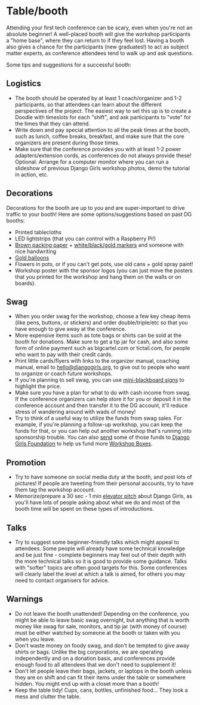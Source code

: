 # Table/booth

Attending your first tech conference can be scary, even when you're not an absolute beginner! A well-placed booth will give the workshop participants a "home base", where they can return to if they feel lost. Having a booth also gives a chance for the participants (new graduates!) to act as subject matter experts, as conference attendees tend to walk up and ask questions. 

Some tips and suggestions for a successful booth:

## Logistics

* The booth should be operated by at least 1 coach/organizer and 1-2 participants, so that attendees can learn about the different perspectives of the project. The easiest way to set this up is to create a Doodle with timeslots for each "shift", and ask participants to "vote" for the times that they can attend.
* Write down and pay special attention to all the peak times at the booth, such as lunch, coffee breaks, breakfast, and make sure that the core organizers are present during those times.
* Make sure that the conference provides you with at least 1-2 power adapters/extension cords, as conferences do not always provide these! Optional: Arrange for a computer monitor where you can run a slideshow of previous Django Girls workshop photos, demo the tutorial in action, etc.


## Decorations

Decorations for the booth are up to you and are super-important to drive traffic to your booth! Here are some options/suggestions based on past DG booths:

* Printed tablecloths
* LED lightstrips (that you can control with a Raspberry Pi!) 
* [Brown packing paper](http://www.amazon.co.uk/750mm-Heavy-Brown-Kraft-Wrapping/dp/B00684AYTY/) + [white/black/gold markers](http://www.amazon.co.uk/gp/product/B00BSR8OFC) and someone with nice handwriting
* [Gold balloons](http://www.ebay.com/itm/16-40-Gold-Silver-Foil-Letter-Number-Balloons-Birthday-Wedding-Party-Decoration-/141467803149?pt=LH_DefaultDomain_0&var=440617724363&hash=item20f0235e0d)
* Flowers in pots, or if you can't get pots, use old cans + gold spray paint!
* Workshop poster with the sponsor logos (you can just move the posters that you printed for the workshop and hang them on the walls or on boards).

## Swag

* When you order swag for the workshop, choose a few key cheap items (like pens, buttons, or stickers) and order double/triple/etc so that you have enough to give away at the conference. 
* More expensive items such as tote bags or shirts can be sold at the booth for donations. Make sure to get a tip jar for cash, and also some form of online payment such as bigcartel.com or tictail.com, for people who want to pay with their credit cards.
* Print little cards/flyers with links to the organizer manual, coaching manual, email to hello@djangogirls.org, to give out to people who want to organize or coach future workshops.
* If you're planning to sell swag, you can use [mini-blackboard signs](http://www.ebay.com/itm/Hot-Sales-Mini-Small-Wood-Blackboard-Wedding-Buffet-Blackboards-Chalkboards-/351214608057?pt=LH_DefaultDomain_0&hash=item51c6059eb9) to highlight the price.
* Make sure you have a plan for what to do with cash income from swag. If the conference organizers can help store it for you or deposit it in the conference account and then transfer it to the DG account, it'll reduce stress of wandering around with wads of money!
* Try to think of a useful way to utilize the funds from swag sales. For example, if you're planning a follow-up workshop, you can keep the funds for that, or you can help out another workshop that's running into sponsorship trouble. You can also [send](https://djangogirls.org/donate) some of those funds to [Django Girls Foundation](https://djangogirls.org/foundation/) to help us fund more [Workshop Boxes](https://djangogirls.org/workshop-box).

## Promotion

* Try to have someone on social media duty at the booth, and post lots of pictures! If people are tweeting from their personal accounts, try to have them tag the workshop account.
* Memorize/prepare a 30 sec - 1 min [elevator pitch](http://en.wikipedia.org/wiki/Elevator_pitch) about Django Girls, as you'll have lots of people asking about what we do and most of the booth time will be spent on these types of introductions.

## Talks

* Try to suggest some beginner-friendly talks which might appeal to attendees. Some people will already have some technical knowledge and be just fine - complete beginners may feel out of their depth with the more technical talks so it is good to provide some guidance. Talks with "softer" topics are often good targets for this. Some conferences will clearly label the level at which a talk is aimed, for others you may need to contact organisers for advice.

## Warnings

* Do not leave the booth unattended! Depending on the conference, you might be able to leave basic swag overnight, but anything that is worth money like swag for sale, monitors, and tip jar (with money of course) must be either watched by someone at the booth or taken with you when you leave.
* Don't waste money on foody swag, and don't be tempted to give away shirts or bags. Unlike the big corporations, we are operating independently and on a donation basis, and conferences provide enough food to all attendees that we don't need to supplement it!
* Don't let people leave their bags, jackets, or laptops in the booth unless they are on shift and can fit their items under the table or somewhere hidden. You might end up with a closet more than a booth!
* Keep the table tidy! Cups, cans, bottles, unfinished food... They look a mess and clutter the table.